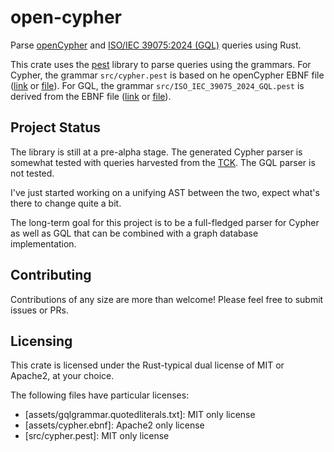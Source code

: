 # open-cypher

Parse [openCypher](https://opencypher.org/) and [ISO/IEC 39075:2024 (GQL)](https://www.iso.org/standard/76120.html) queries using Rust.

This crate uses the [pest](https://pest.rs/) library to parse queries using the grammars. For Cypher, the grammar `src/cypher.pest` is based on he openCypher EBNF file ([link](https://opencypher.org/resources/) or [file](assets/cypher.ebnf)). For GQL, the grammar `src/ISO_IEC_39075_2024_GQL.pest` is derived from the EBNF file ([link](https://github.com/zmajeed/ebnfparser/blob/main/docs/gqlgrammar.quotedliterals.txt) or [file](assets/gqlgrammar.quotedliterals.txt)).


## Project Status

The library is still at a pre-alpha stage. The generated Cypher parser is somewhat tested with queries harvested from the [TCK](https://github.com/opencypher/openCypher/tree/main/tck). The GQL parser is not tested.

I've just started working on a unifying AST between the two, expect what's there to change quite a bit.

The long-term goal for this project is to be a full-fledged parser for Cypher as well as GQL that can be combined with a graph database implementation.

## Contributing

Contributions of any size are more than welcome! Please feel free to submit issues or PRs.

## Licensing
This crate is licensed under the Rust-typical dual license of MIT or Apache2, at your choice.

The following files have particular licenses:
- [assets/gqlgrammar.quotedliterals.txt]: MIT only license
- [assets/cypher.ebnf]: Apache2 only license
- [src/cypher.pest]: MIT only license
